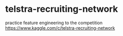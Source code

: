 # telstra-recruiting-network
practice feature engineering to the competition https://www.kaggle.com/c/telstra-recruiting-network
